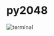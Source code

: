 # py2048




![terminal](https://user-images.githubusercontent.com/64792932/82155266-73f87d00-9828-11ea-97ad-4f8a2d15decb.png)
